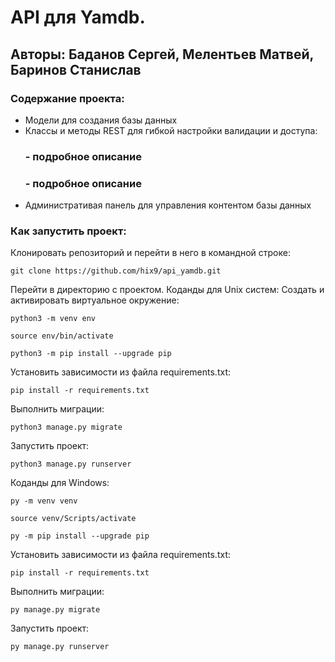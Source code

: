 # API для Yamdb.
## Авторы: Баданов Сергей, Мелентьев Матвей, Баринов Станислав
### Содержание проекта:
- Модели для создания базы данных
- Классы и методы REST для гибкой настройки валидации и доступа:
    ### - подробное описание
    ###
    ###
    ###
    ### - подробное описание
- Административая панель для управления контентом базы данных
### Как запустить проект:
Клонировать репозиторий и перейти в него в командной строке:
```
git clone https://github.com/hix9/api_yamdb.git
```
Перейти в директорию с проектом.
Коданды для Unix систем:
Cоздать и активировать виртуальное окружение:

```
python3 -m venv env
```

```
source env/bin/activate
```

```
python3 -m pip install --upgrade pip
```

Установить зависимости из файла requirements.txt:

```
pip install -r requirements.txt
```

Выполнить миграции:

```
python3 manage.py migrate
```

Запустить проект:

```
python3 manage.py runserver
```
Коданды для Windows:
```
py -m venv venv
```

```
source venv/Scripts/activate
```

```
py -m pip install --upgrade pip
```

Установить зависимости из файла requirements.txt:

```
pip install -r requirements.txt
```

Выполнить миграции:

```
py manage.py migrate
```

Запустить проект:

```
py manage.py runserver
```
